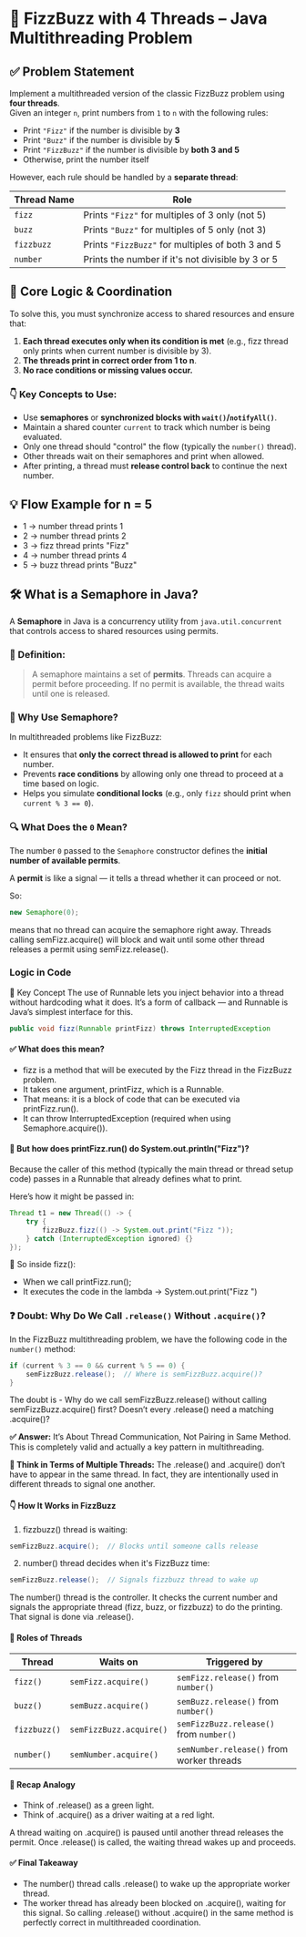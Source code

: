 # 🧵 FizzBuzz with 4 Threads – Java Multithreading Problem

## ✅ Problem Statement

Implement a multithreaded version of the classic FizzBuzz problem using **four threads**.  
Given an integer `n`, print numbers from `1` to `n` with the following rules:

- Print `"Fizz"` if the number is divisible by **3**
- Print `"Buzz"` if the number is divisible by **5**
- Print `"FizzBuzz"` if the number is divisible by **both 3 and 5**
- Otherwise, print the number itself

However, each rule should be handled by a **separate thread**:

| Thread Name | Role                            |
|-------------|---------------------------------|
| `fizz`      | Prints `"Fizz"` for multiples of 3 only (not 5) |
| `buzz`      | Prints `"Buzz"` for multiples of 5 only (not 3) |
| `fizzbuzz`  | Prints `"FizzBuzz"` for multiples of both 3 and 5 |
| `number`    | Prints the number if it's not divisible by 3 or 5 |

## 🧠 Core Logic & Coordination

To solve this, you must synchronize access to shared resources and ensure that:

1. **Each thread executes only when its condition is met** (e.g., fizz thread only prints when current number is divisible by 3).
2. **The threads print in correct order from 1 to n**.
3. **No race conditions or missing values occur.**

### 👇 Key Concepts to Use:

- Use **semaphores** or **synchronized blocks with `wait()`/`notifyAll()`**.
- Maintain a shared counter `current` to track which number is being evaluated.
- Only one thread should "control" the flow (typically the `number()` thread).
- Other threads wait on their semaphores and print when allowed.
- After printing, a thread must **release control back** to continue the next number.

## 💡 Flow Example for n = 5
- 1 → number thread prints 1
- 2 → number thread prints 2
- 3 → fizz thread prints "Fizz"
- 4 → number thread prints 4
- 5 → buzz thread prints "Buzz"

## 🛠️ What is a Semaphore in Java?

A **Semaphore** in Java is a concurrency utility from `java.util.concurrent` that controls access to shared resources using permits.

### 🔐 Definition:
> A semaphore maintains a set of **permits**. Threads can acquire a permit before proceeding. If no permit is available, the thread waits until one is released.

### 🧭 Why Use Semaphore?

In multithreaded problems like FizzBuzz:

- It ensures that **only the correct thread is allowed to print** for each number.
- Prevents **race conditions** by allowing only one thread to proceed at a time based on logic.
- Helps you simulate **conditional locks** (e.g., only `fizz` should print when `current % 3 == 0`).

### 🔍 What Does the `0` Mean?

The number `0` passed to the `Semaphore` constructor defines the **initial number of available permits**.

A **permit** is like a signal — it tells a thread whether it can proceed or not.

So:

```java
new Semaphore(0);
```

means that no thread can acquire the semaphore right away. Threads calling semFizz.acquire() will block and wait until some other thread releases a permit using semFizz.release().

### Logic in Code
🧠 Key Concept
The use of Runnable lets you inject behavior into a thread without hardcoding what it does. It’s a form of callback — and Runnable is Java’s simplest interface for this.

```java
public void fizz(Runnable printFizz) throws InterruptedException
```

#### ✅ What does this mean?
- fizz is a method that will be executed by the Fizz thread in the FizzBuzz problem.
- It takes one argument, printFizz, which is a Runnable.
- That means: it is a block of code that can be executed via printFizz.run().
- It can throw InterruptedException (required when using Semaphore.acquire()).

#### 🧠 But how does printFizz.run() do System.out.println("Fizz")?
Because the caller of this method (typically the main thread or thread setup code) passes in a Runnable that already defines what to print.


Here’s how it might be passed in:
```java
Thread t1 = new Thread(() -> {
    try {
        fizzBuzz.fizz(() -> System.out.print("Fizz "));
    } catch (InterruptedException ignored) {}
});
```
🔁 So inside fizz():

- When we call printFizz.run();
- It executes the code in the lambda → System.out.print("Fizz ")

### ❓ Doubt: Why Do We Call `.release()` Without `.acquire()`?

In the FizzBuzz multithreading problem, we have the following code in the `number()` method:

```java
if (current % 3 == 0 && current % 5 == 0) {
    semFizzBuzz.release();  // Where is semFizzBuzz.acquire()?
}
```

The doubt is - Why do we call semFizzBuzz.release() without calling semFizzBuzz.acquire() first? Doesn’t every .release() need a matching .acquire()?

**✅ Answer:** It’s About Thread Communication, Not Pairing in Same Method. This is completely valid and actually a key pattern in multithreading.

**🧵 Think in Terms of Multiple Threads:**
The .release() and .acquire() don’t have to appear in the same thread. In fact, they are intentionally used in different threads to signal one another.

#### 👇 How It Works in FizzBuzz
1. fizzbuzz() thread is waiting:
```java
semFizzBuzz.acquire();  // Blocks until someone calls release
```
2. number() thread decides when it's FizzBuzz time:
```java
semFizzBuzz.release();  // Signals fizzbuzz thread to wake up
```

The number() thread is the controller. It checks the current number and signals the appropriate thread (fizz, buzz, or fizzbuzz) to do the printing. That signal is done via .release().

#### 🔄 Roles of Threads

| **Thread**    | **Waits on**               | **Triggered by**                          |
|---------------|----------------------------|-------------------------------------------|
| `fizz()`      | `semFizz.acquire()`        | `semFizz.release()` from `number()`       |
| `buzz()`      | `semBuzz.acquire()`        | `semBuzz.release()` from `number()`       |
| `fizzbuzz()`  | `semFizzBuzz.acquire()`    | `semFizzBuzz.release()` from `number()`   |
| `number()`    | `semNumber.acquire()`      | `semNumber.release()` from worker threads |


#### 🔁 Recap Analogy
- Think of .release() as a green light.
- Think of .acquire() as a driver waiting at a red light.

A thread waiting on .acquire() is paused until another thread releases the permit. Once .release() is called, the waiting thread wakes up and proceeds.

#### ✅ Final Takeaway
- The number() thread calls .release() to wake up the appropriate worker thread.
- The worker thread has already been blocked on .acquire(), waiting for this signal. So calling .release() without .acquire() in the same method is perfectly correct in multithreaded coordination.
